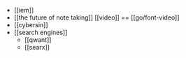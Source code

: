 - [[iem]]
- [[the future of note taking]] [[video]] == [[go/font-video]]
- [[cybersin]]
- [[search engines]]
	- [[qwant]]
	- [[searx]]
